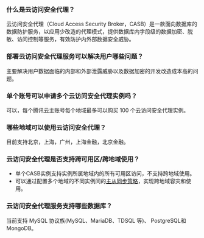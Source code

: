 [](id:SMSYFWAQDL)
### 什么是云访问安全代理？
云访问安全代理（Cloud Access Security Broker，CASB）是一款面向数据库的数据防护服务，以应用少改造的代理模式，提供数据库内字段级的数据加密、脱敏、访问控制等服务，有效防护内外部数据安全威胁。

### 部署云访问安全代理服务可以解决用户哪些问题？

主要解决用户数据面临的内部和外部泄露威胁以及数据加密的开发改造成本高的问题。

### 单个账号可以申请多个云访问安全代理实例吗？

可以，每个腾讯云主账号每个地域最多可以购买 100 个云访问安全代理实例。

### 哪些地域可以使用云访问安全代理？

目前支持北京，上海，广州，上海金融，北京金融。

### 云访问安全代理是否支持跨可用区/跨地域使用？

* 单个CASB实例支持实例所属地域内的所有可用区访问，不支持跨地域使用。
* 可以通过配置多个地域的不同实例间的[主从同步策略](https://cloud.tencent.com/document/product/1303/71557)，实现跨地域容灾和使用。

### 云访问安全代理服务支持哪些数据库？
当前支持 MySQL 协议族(MySQL、MariaDB、TDSQL 等)、 PostgreSQL和MongoDB。
